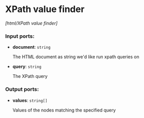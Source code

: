 # XPath value finder

_[html/XPath value finder]_

### Input ports:

* __document__: ` string `

    The HTML document as string we'd like run xpath queries on


* __query__: ` string `

    The XPath query

### Output ports:

* __values__: ` string[] `

    Values of the nodes matching the specified query

